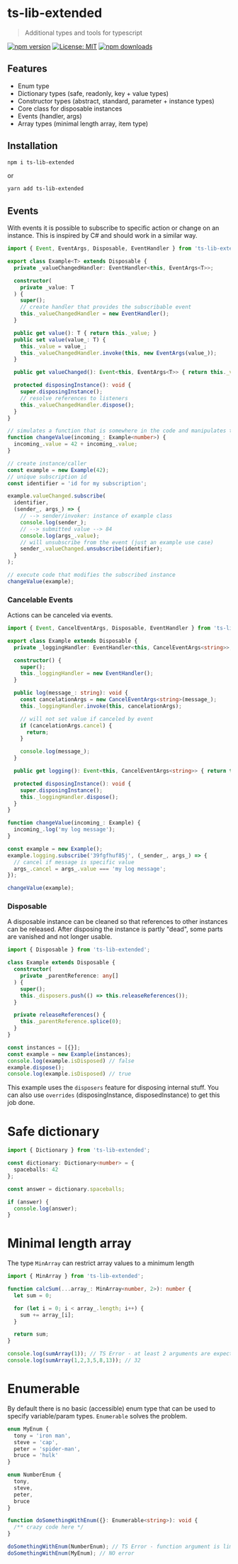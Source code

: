 # ts-lib-extended
> Additional types and tools for typescript

[![npm version](https://badge.fury.io/js/ts-lib-extended.svg)](https://badge.fury.io/js/ts-lib-extended)
[![License: MIT](https://img.shields.io/badge/License-MIT-yellow.svg)](https://opensource.org/licenses/MIT)
[![npm downloads](https://badgen.net/npm/dw/ts-lib-extended)](https://badge.fury.io/js/ts-lib-extended)

## Features
- Enum type
- Dictionary types (safe, readonly, key + value types)
- Constructor types (abstract, standard, parameter + instance types)
- Core class for disposable instances
- Events (handler, args)
- Array types (minimal length array, item type)

## Installation
```bash
npm i ts-lib-extended
```
or
```bash
yarn add ts-lib-extended
```

## Events

With events it is possible to subscribe to specific action or change on an instance.
This is inspired by C# and should work in a similar way.

```ts
import { Event, EventArgs, Disposable, EventHandler } from 'ts-lib-extended':

export class Example<T> extends Disposable {
  private _valueChangedHandler: EventHandler<this, EventArgs<T>>;

  constructor(
    private _value: T
  ) {
    super();
    // create handler that provides the subscribable event
    this._valueChangedHandler = new EventHandler();
  }

  public get value(): T { return this._value; }
  public set value(value_: T) {
    this._value = value_;
    this._valueChangedHandler.invoke(this, new EventArgs(value_));
  }

  public get valueChanged(): Event<this, EventArgs<T>> { return this._valueChangedHandler.event; }

  protected disposingInstance(): void {
    super.disposingInstance();
    // resolve references to listeners
    this._valueChangedHandler.dispose();
  }
}

// simulates a function that is somewhere in the code and manipulates the instance/caller
function changeValue(incoming_: Example<number>) {
  incoming_.value = 42 + incoming_.value;
}

// create instance/caller
const example = new Example(42);
// unique subscription id
const identifier = 'id for my subscription';

example.valueChanged.subscribe(
  identifier,
  (sender_, args_) => {
    // --> sender/invoker: instance of example class
    console.log(sender_);
    // --> submitted value --> 84
    console.log(args_.value);
    // will unsubscribe from the event (just an example use case)
    sender_.valueChanged.unsubscribe(identifier);
  }
);

// execute code that modifies the subscribed instance
changeValue(example);
```

### Cancelable Events

Actions can be canceled via events.

```ts
import { Event, CancelEventArgs, Disposable, EventHandler } from 'ts-lib-extended':

export class Example extends Disposable {
  private _loggingHandler: EventHandler<this, CancelEventArgs<string>>;

  constructor() {
    super();
    this._loggingHandler = new EventHandler();
  }

  public log(message_: string): void {
    const cancelationArgs = new CancelEventArgs<string>(message_);
    this._loggingHandler.invoke(this, cancelationArgs);

    // will not set value if canceled by event
    if (cancelationArgs.cancel) {
      return;
    }

    console.log(message_);
  }

  public get logging(): Event<this, CancelEventArgs<string>> { return this._loggingHandler.event; }

  protected disposingInstance(): void {
    super.disposingInstance();
    this._loggingHandler.dispose();
  }
}

function changeValue(incoming_: Example) {
  incoming_.log('my log message');
}

const example = new Example();
example.logging.subscribe('39fgfhuf85j', (_sender_, args_) => {
  // cancel if message is specific value
  args_.cancel = args_.value === 'my log message';
});

changeValue(example);
```

### Disposable

A disposable instance can be cleaned so that references to other instances can be released. After disposing the instance is partly "dead", some parts are vanished and not longer usable.

```ts
import { Disposable } from 'ts-lib-extended';

class Example extends Disposable {
  constructor(
    private _parentReference: any[]
  ) {
    super();
    this._disposers.push(() => this.releaseReferences());
  }

  private releaseReferences() {
    this._parentReference.splice(0);
  }
}

const instances = [{}];
const example = new Example(instances);
console.log(example.isDisposed) // false
example.dispose();
console.log(example.isDisposed) // true
```

This example uses the `disposers` feature for disposing internal stuff. You can also use `overrides` (disposingInstance, disposedInstance) to get this job done.

# Safe dictionary

```ts
import { Dictionary } from 'ts-lib-extended';

const dictionary: Dictionary<number> = {
  spaceballs: 42
};

const answer = dictionary.spaceballs;

if (answer) {
  console.log(answer);
}
```

# Minimal length array

The type `MinArray` can restrict array values to a minimum length

```ts
import { MinArray } from 'ts-lib-extended';

function calcSum(...array_: MinArray<number, 2>): number {
  let sum = 0;

  for (let i = 0; i < array_.length; i++) {
    sum += array_[i];
  }

  return sum;
}

console.log(sumArray(1)); // TS Error - at least 2 arguments are expected
console.log(sumArray(1,2,3,5,8,13)); // 32
```

# Enumerable

By default there is no basic (accessible) enum type that can be used to specify variable/param types. `Enumerable` solves the problem.

```ts
enum MyEnum {
  tony = 'iron man',
  steve = 'cap',
  peter = 'spider-man',
  bruce = 'hulk'
}

enum NumberEnum {
  tony,
  steve,
  peter,
  bruce
}

function doSomethingWithEnum({}: Enumerable<string>): void {
  /** crazy code here */
}

doSomethingWithEnum(NumberEnum); // TS Error - function argument is limited to string enum type
doSomethingWithEnum(MyEnum); // NO error
```
